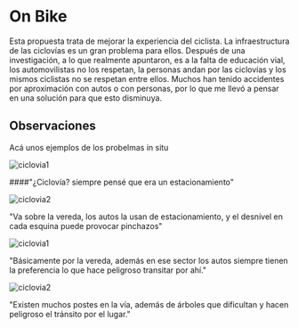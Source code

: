 # On Bike

Esta propuesta trata de mejorar la experiencia del ciclista. La infraestructura de las ciclovías es un gran problema para ellos. Después de una investigación, a lo que realmente apuntaron, es a la falta de educación vial, los automovilistas no los respetan, la personas andan por las ciclovías y los mismos ciclistas no se respetan entre ellos. Muchos han tenido accidentes por aproximación con autos o con personas, por lo que me llevó a pensar en una solución para que esto disminuya. 

## Observaciones

Acá unos ejemplos de los probelmas in situ

![ciclovia1](https://macaraos.github.io/README.md/img/ciclovia6.jpg)

####"¿Ciclovía? siempre pensé que era un estacionamiento"

![ciclovia2](https://macaraos.github.io/README.md/img/ciclovia4.jpg) 

"Va sobre la vereda, los autos la usan de estacionamiento, y el desnivel en cada esquina puede provocar pinchazos"

![ciclovia1](https://macaraos.github.io/README.md/img/ciclovia8.jpg)

"Básicamente por la vereda, además en ese sector los autos siempre tienen la preferencia lo que hace peligroso transitar por ahí."

![ciclovia2](https://macaraos.github.io/README.md/img/ciclovia7.jpg)

"Existen muchos postes en la vía, además de árboles que dificultan y hacen peligroso el tránsito por el lugar."

